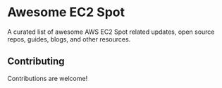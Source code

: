 # Awesome EC2 Spot
A curated list of awesome AWS EC2 Spot related updates, open source repos, guides, blogs, and other resources.


## Contributing

Contributions are welcome!
